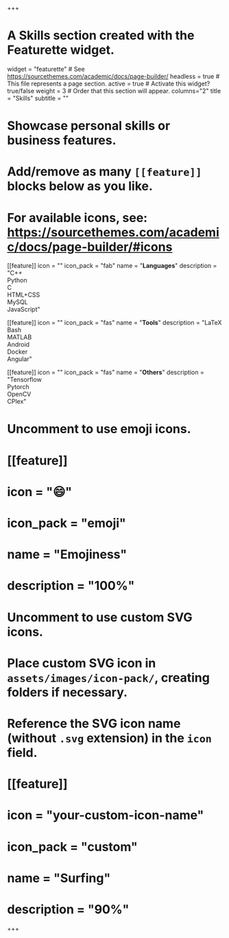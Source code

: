 +++
# A Skills section created with the Featurette widget.
widget = "featurette"  # See https://sourcethemes.com/academic/docs/page-builder/
headless = true  # This file represents a page section.
active = true  # Activate this widget? true/false
weight = 3  # Order that this section will appear.
columns="2"
title = "Skills"
subtitle = ""

# Showcase personal skills or business features.
# 
# Add/remove as many `[[feature]]` blocks below as you like.
# 
# For available icons, see: https://sourcethemes.com/academic/docs/page-builder/#icons

[[feature]]
  icon = ""
  icon_pack = "fab"
  name = "**Languages**"
  description = "C++ <br/> Python <br/> C <br/> HTML+CSS <br/> MySQL <br/> JavaScript"
  
[[feature]]
  icon = ""
  icon_pack = "fas"
  name = "**Tools**"
  description = "LaTeX <br/> Bash <br/> MATLAB <br/> Android<br/>Docker <br/> Angular"  
  
[[feature]]
  icon = ""
  icon_pack = "fas"
  name = "**Others**"
  description = "Tensorflow<br/>Pytorch<br/>OpenCV<br/>CPlex"

# Uncomment to use emoji icons.
# [[feature]]
#  icon = ":smile:"
#  icon_pack = "emoji"
#  name = "Emojiness"
#  description = "100%"  

# Uncomment to use custom SVG icons.
# Place custom SVG icon in `assets/images/icon-pack/`, creating folders if necessary.
# Reference the SVG icon name (without `.svg` extension) in the `icon` field.
# [[feature]]
#  icon = "your-custom-icon-name"
#  icon_pack = "custom"
#  name = "Surfing"
#  description = "90%"

+++
